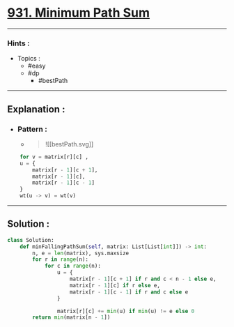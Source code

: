 # [931. Minimum Path Sum](https://leetcode.com/problems/minimum-falling-path-sum/)

---

### Hints :

-   Topics :
    -   #easy
    -   #dp
        -   #bestPath

---

## Explanation :

-   ### Pattern :

    -   > ![[bestPath.svg]]

```python
	for v = matrix[r][c] ,
	u = {
		matrix[r - 1][c + 1],
		matrix[r - 1][c],
		matrix[r - 1][c - 1]
	}
	wt(u -> v) = wt(v)
```

---

## Solution :

```python
class Solution:
    def minFallingPathSum(self, matrix: List[List[int]]) -> int:
        n, e = len(matrix), sys.maxsize
        for r in range(n):
            for c in range(n):
                u = {
                    matrix[r - 1][c + 1] if r and c < n - 1 else e,
                    matrix[r - 1][c] if r else e,
                    matrix[r - 1][c - 1] if r and c else e
                }

                matrix[r][c] += min(u) if min(u) != e else 0
        return min(matrix[n - 1])
```
